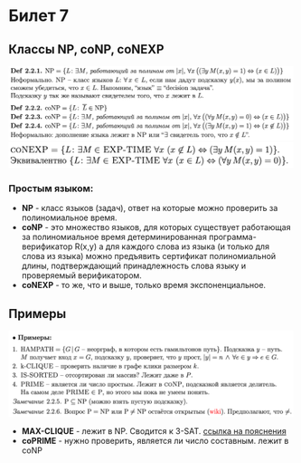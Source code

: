# Билет 7
## Классы NP, coNP, coNEXP
![Определение](../algo_data/ticket_7_1.png)
![Определение](../algo_data/ticket_7_2.png)
### Простым языком:
- **NP** - класс языков (задач), ответ на которые можно проверить за полиномиальное время.
- **coNP** - это множество языков, для которых
 существует работающая за полиномиальное время детерминированная программа-верификатор R(x,y) а для каждого слова из языка (и только для слова из языка) можно предъявить сертификат полиномиальной длины, подтверждающий принадлежность слова языку и проверяемый верификатором.
- **coNEXP** - то же, что и выше, только время экспоненциальное.

## Примеры
![Примеры](../algo_data/ticket_7_3.png)
- **MAX-CLIQUE** - лежит в NP. Сводится к 3-SAT. [ссылка на пояснения](https://www.cs.cmu.edu/~avrim/451f11/lectures/lect1108.pdf)
- **coPRIME** - нужно проверить, является ли число составным. лежит в coNP
